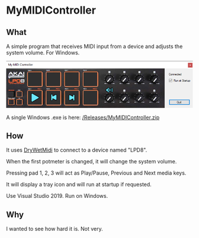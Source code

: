 # MyMIDIController

## What
A simple program that receives MIDI input from a device and adjusts the system volume. For Windows.

![The finished stuff](mymidi.png)

A single Windows .exe is here: [/Releases/MyMIDIController.zip](https://github.com/thelastpointer/MyMIDIController/raw/master/Releases/MyMIDIController.zip)

## How
It uses [DryWetMidi](https://github.com/melanchall/drywetmidi) to connect to a device named "LPD8".

When the first potmeter is changed, it will change the system volume.

Pressing pad 1, 2, 3 will act as Play/Pause, Previous and Next media keys.

It will display a tray icon and will run at startup if requested.

Use Visual Studio 2019. Run on Windows.

## Why
I wanted to see how hard it is. Not very.
